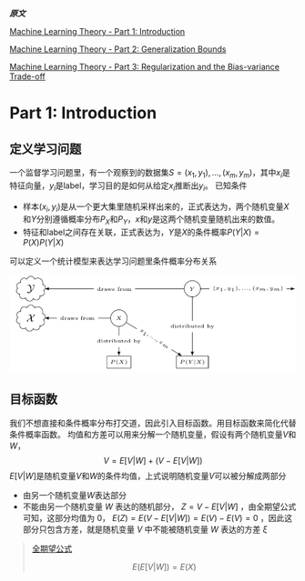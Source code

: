 <head>
    <script src="https://cdn.mathjax.org/mathjax/latest/MathJax.js?config=TeX-AMS-MML_HTMLorMML" type="text/javascript"></script>
    <script type="text/x-mathjax-config">
            MathJax.Hub.Config({
                    tex2jax: {
                    skipTags: ['script', 'noscript', 'style', 'textarea', 'pre'],
                    inlineMath: [['$','$']]
                    }
                });
    </script>
</head>



***原文***

[Machine Learning Theory - Part 1: Introduction](https://mostafa-samir.github.io/ml-theory-pt1/)

[Machine Learning Theory - Part 2: Generalization Bounds](https://mostafa-samir.github.io/ml-theory-pt2/)

[Machine Learning Theory - Part 3: Regularization and the Bias-variance Trade-off](https://mostafa-samir.github.io/ml-theory-pt3/)






# Part 1: Introduction

## 定义学习问题
一个监督学习问题里，有一个观察到的数据集$S={(x_1,y_1), ..., (x_m,y_m)}$，其中$x_i$是特征向量，$y_i$是label，学习目的是如何从给定$x_i$推断出$y_i$。
已知条件

- 样本$(x_i, y_i)$是从一个更大集里随机采样出来的，正式表达为，两个随机变量$X$和$Y$分别遵循概率分布$P_X$和$P_Y$，$x$和$y$是这两个随机变量随机出来的数值。
- 特征和label之间存在关联，正式表达为，$Y$是$X$的条件概率$P(Y\vert X)=P(X)P(Y\vert X)$

可以定义一个统计模型来表达学习问题里条件概率分布关系

![](/assets/machine-learning-theory/stat_model.png)

## 目标函数
我们不想直接和条件概率分布打交道，因此引入目标函数。用目标函数来简化代替条件概率函数。
均值和方差可以用来分解一个随机变量，假设有两个随机变量$V$和$W$，
$$
V=E[V\vert W]+(V−E[V\vert W])
$$
$E[V|W]$是随机变量$V$和$W$的条件均值，上式说明随机变量$V$可以被分解成两部分
- 由另一个随机变量$W$表达部分
- 不能由另一个随机变量 $W$ 表达的随机部分， $Z=V−E[V\vert W]$ ，由全期望公式可知，这部分均值为 $0$， $E(Z)=E(V−E[V\vert W])=E(V)−E(V)=0$ ，因此这部分只包含方差，就是随机变量 $V$ 中不能被随机变量 $W$ 表达的方差 $\xi$

>[全期望公式](https://zh.wikipedia.org/wiki/%E5%85%A8%E6%9C%9F%E6%9C%9B%E5%85%AC%E5%BC%8F)
>
>$$
>E(E[V\vert W])=E(X)
>$$




























